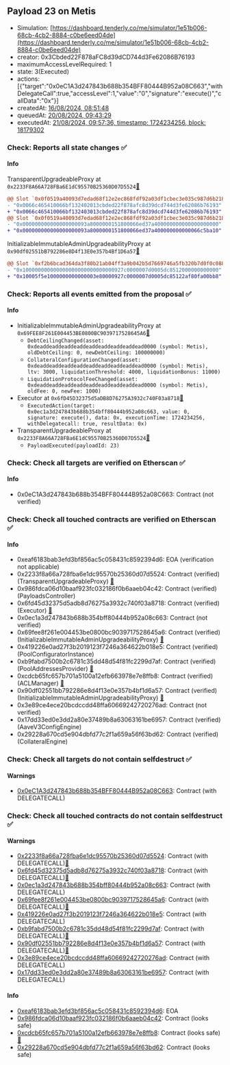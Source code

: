 ## Payload 23 on Metis

- Simulation: [https://dashboard.tenderly.co/me/simulator/1e51b006-68cb-4cb2-8884-c0be6eed04de](https://dashboard.tenderly.co/me/simulator/1e51b006-68cb-4cb2-8884-c0be6eed04de)
- creator: 0x3Cbded22F878aFC8d39dCD744d3Fe62086B76193
- maximumAccessLevelRequired: 1
- state: 3(Executed)
- actions: [{"target":"0x0eC1A3d247843b688b354BFF80444B952a08C663","withDelegateCall":true,"accessLevel":1,"value":"0","signature":"execute()","callData":"0x"}]
- createdAt: [16/08/2024, 08:51:48](https://explorer.metis.io/tx/0x4ff18f8f61801948a1a1b383d9c653ea3e4189b747e756b42c4459153a1da3d1)
- queuedAt: [20/08/2024, 09:43:29](https://explorer.metis.io/tx/0xd44a2791be67e265287e7990c6c931a2f97c51d763e98e705f8b92cd03d2a40c)
- executedAt: [21/08/2024, 09:57:36, timestamp: 1724234256, block: 18179302](https://explorer.metis.io/tx/0x47f975e5290fe05baeac8ade5ad423bd5404c9fc600f2dabb902fb283c479305)

### Check: Reports all state changes :white_check_mark:

#### Info


TransparentUpgradeableProxy at `0x2233F8A66A728FBa6E1dC95570B25360D07D5524`[:ghost:](https://github.com/bgd-labs/aave-address-book "GovernanceV3Metis.PAYLOADS_CONTROLLER")
```diff
@@ Slot `0x0f0519a40093d7edad68f12e2ec868fdf92a03df1cbec3e035c987d6b218f2f4` @@
- "0x0066c465410066bf132402013cbded22f878afc8d39dcd744d3fe62086b76193"
+ "0x0066c465410066bf132403013cbded22f878afc8d39dcd744d3fe62086b76193"
@@ Slot `0x0f0519a40093d7edad68f12e2ec868fdf92a03df1cbec3e035c987d6b218f2f5` @@
- "0x000000000000000000093a8000000151800066ed37a400000000000000000000"
+ "0x000000000000000000093a8000000151800066ed37a400000000000066c5ba10"
```

InitializableImmutableAdminUpgradeabilityProxy at `0x90df02551bB792286e8D4f13E0e357b4Bf1D6a57`[:ghost:](https://github.com/bgd-labs/aave-address-book "AaveV3Metis.POOL")
```diff
@@ Slot `0xf2b6bcad364da3f80b21ab04ff3a9b042b5d7669746a5fb320b7d0f0c088c3fd` @@
- "0x100000000000000000000000000000927c0000007d0005dc8512000000000000"
+ "0x10005f5e1000000000000003e80000927c0000007d0005dc85122af80fa00bb8"
```


### Check: Reports all events emitted from the proposal :white_check_mark:

#### Info

- InitializableImmutableAdminUpgradeabilityProxy at `0x69FEE8F261E004453BE0800BC9039717528645A6`[:ghost:](https://github.com/bgd-labs/aave-address-book "AaveV3Metis.POOL_CONFIGURATOR")
  - `DebtCeilingChanged(asset: 0xdeaddeaddeaddeaddeaddeaddeaddeaddead0000 (symbol: Metis), oldDebtCeiling: 0, newDebtCeiling: 100000000)`
  - `CollateralConfigurationChanged(asset: 0xdeaddeaddeaddeaddeaddeaddeaddeaddead0000 (symbol: Metis), ltv: 3000, liquidationThreshold: 4000, liquidationBonus: 11000)`
  - `LiquidationProtocolFeeChanged(asset: 0xdeaddeaddeaddeaddeaddeaddeaddeaddead0000 (symbol: Metis), oldFee: 0, newFee: 1000)`
- Executor at `0x6fD45D32375d5aDB8D76275A3932c740F03a8718`[:ghost:](https://github.com/bgd-labs/aave-address-book "AaveV3Metis.ACL_ADMIN, GovernanceV3Metis.EXECUTOR_LVL_1")
  - `ExecutedAction(target: 0x0ec1a3d247843b688b354bff80444b952a08c663, value: 0, signature: execute(), data: 0x, executionTime: 1724234256, withDelegatecall: true, resultData: 0x)`
- TransparentUpgradeableProxy at `0x2233F8A66A728FBa6E1dC95570B25360D07D5524`[:ghost:](https://github.com/bgd-labs/aave-address-book "GovernanceV3Metis.PAYLOADS_CONTROLLER")
  - `PayloadExecuted(payloadId: 23)`

### Check: Check all targets are verified on Etherscan :white_check_mark:

#### Info

- 0x0eC1A3d247843b688b354BFF80444B952a08C663: Contract (not verified) 

### Check: Check all touched contracts are verified on Etherscan :white_check_mark:

#### Info

- 0xeaf6183bab3efd3bf856ac5c058431c8592394d6: EOA (verification not applicable)
- 0x2233f8a66a728fba6e1dc95570b25360d07d5524: Contract (verified) (TransparentUpgradeableProxy) [:ghost:](https://github.com/bgd-labs/aave-address-book "GovernanceV3Metis.PAYLOADS_CONTROLLER")
- 0x986fdca06d10baaf923fc032186f0b6aaeb04c42: Contract (verified) (PayloadsController) 
- 0x6fd45d32375d5adb8d76275a3932c740f03a8718: Contract (verified) (Executor) [:ghost:](https://github.com/bgd-labs/aave-address-book "AaveV3Metis.ACL_ADMIN, GovernanceV3Metis.EXECUTOR_LVL_1")
- 0x0ec1a3d247843b688b354bff80444b952a08c663: Contract (not verified) 
- 0x69fee8f261e004453be0800bc9039717528645a6: Contract (verified) (InitializableImmutableAdminUpgradeabilityProxy) [:ghost:](https://github.com/bgd-labs/aave-address-book "AaveV3Metis.POOL_CONFIGURATOR")
- 0x419226e0ad27f3b2019123f7246a364622b018e5: Contract (verified) (PoolConfiguratorInstance) 
- 0xb9fabd7500b2c6781c35dd48d54f81fc2299d7af: Contract (verified) (PoolAddressesProvider) [:ghost:](https://github.com/bgd-labs/aave-address-book "AaveV3Metis.POOL_ADDRESSES_PROVIDER")
- 0xcdcb65fc657b701a5100a12efb663978e7e8ffb8: Contract (verified) (ACLManager) [:ghost:](https://github.com/bgd-labs/aave-address-book "AaveV3Metis.ACL_MANAGER")
- 0x90df02551bb792286e8d4f13e0e357b4bf1d6a57: Contract (verified) (InitializableImmutableAdminUpgradeabilityProxy) [:ghost:](https://github.com/bgd-labs/aave-address-book "AaveV3Metis.POOL")
- 0x3e89ce4ece20bcdccdd48ffa60669242720276ad: Contract (not verified) 
- 0x17dd33ed0e3dd2a80e37489b8a63063161be6957: Contract (verified) (AaveV3ConfigEngine) 
- 0x29228a670cd5e904dbfd77c2f1a659a56f63bd62: Contract (verified) (CollateralEngine) 

### Check: Check all targets do not contain selfdestruct :white_check_mark:

#### Warnings

- [0x0eC1A3d247843b688b354BFF80444B952a08C663](https://explorer.metis.io/address/0x0eC1A3d247843b688b354BFF80444B952a08C663): Contract (with DELEGATECALL)

### Check: Check all touched contracts do not contain selfdestruct :white_check_mark:

#### Warnings

- [0x2233f8a66a728fba6e1dc95570b25360d07d5524](https://explorer.metis.io/address/0x2233f8a66a728fba6e1dc95570b25360d07d5524): Contract (with DELEGATECALL)[:ghost:](https://github.com/bgd-labs/aave-address-book "GovernanceV3Metis.PAYLOADS_CONTROLLER")
- [0x6fd45d32375d5adb8d76275a3932c740f03a8718](https://explorer.metis.io/address/0x6fd45d32375d5adb8d76275a3932c740f03a8718): Contract (with DELEGATECALL)[:ghost:](https://github.com/bgd-labs/aave-address-book "AaveV3Metis.ACL_ADMIN, GovernanceV3Metis.EXECUTOR_LVL_1")
- [0x0ec1a3d247843b688b354bff80444b952a08c663](https://explorer.metis.io/address/0x0ec1a3d247843b688b354bff80444b952a08c663): Contract (with DELEGATECALL)
- [0x69fee8f261e004453be0800bc9039717528645a6](https://explorer.metis.io/address/0x69fee8f261e004453be0800bc9039717528645a6): Contract (with DELEGATECALL)[:ghost:](https://github.com/bgd-labs/aave-address-book "AaveV3Metis.POOL_CONFIGURATOR")
- [0x419226e0ad27f3b2019123f7246a364622b018e5](https://explorer.metis.io/address/0x419226e0ad27f3b2019123f7246a364622b018e5): Contract (with DELEGATECALL)
- [0xb9fabd7500b2c6781c35dd48d54f81fc2299d7af](https://explorer.metis.io/address/0xb9fabd7500b2c6781c35dd48d54f81fc2299d7af): Contract (with DELEGATECALL)[:ghost:](https://github.com/bgd-labs/aave-address-book "AaveV3Metis.POOL_ADDRESSES_PROVIDER")
- [0x90df02551bb792286e8d4f13e0e357b4bf1d6a57](https://explorer.metis.io/address/0x90df02551bb792286e8d4f13e0e357b4bf1d6a57): Contract (with DELEGATECALL)[:ghost:](https://github.com/bgd-labs/aave-address-book "AaveV3Metis.POOL")
- [0x3e89ce4ece20bcdccdd48ffa60669242720276ad](https://explorer.metis.io/address/0x3e89ce4ece20bcdccdd48ffa60669242720276ad): Contract (with DELEGATECALL)
- [0x17dd33ed0e3dd2a80e37489b8a63063161be6957](https://explorer.metis.io/address/0x17dd33ed0e3dd2a80e37489b8a63063161be6957): Contract (with DELEGATECALL)

#### Info

- [0xeaf6183bab3efd3bf856ac5c058431c8592394d6](https://explorer.metis.io/address/0xeaf6183bab3efd3bf856ac5c058431c8592394d6): EOA
- [0x986fdca06d10baaf923fc032186f0b6aaeb04c42](https://explorer.metis.io/address/0x986fdca06d10baaf923fc032186f0b6aaeb04c42): Contract (looks safe)
- [0xcdcb65fc657b701a5100a12efb663978e7e8ffb8](https://explorer.metis.io/address/0xcdcb65fc657b701a5100a12efb663978e7e8ffb8): Contract (looks safe)[:ghost:](https://github.com/bgd-labs/aave-address-book "AaveV3Metis.ACL_MANAGER")
- [0x29228a670cd5e904dbfd77c2f1a659a56f63bd62](https://explorer.metis.io/address/0x29228a670cd5e904dbfd77c2f1a659a56f63bd62): Contract (looks safe)

